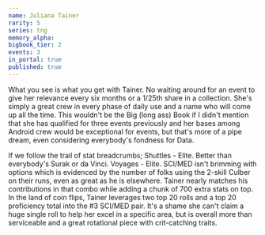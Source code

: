 ```yaml
---
name: Juliana Tainer
rarity: 5
series: tng
memory_alpha:
bigbook_tier: 2
events: 3
in_portal: true
published: true
---
```


What you see is what you get with Tainer. No waiting around for an event to give her relevance every six months or a 1/25th share in a collection. She's simply a great crew in every phase of daily use and a name who will come up all the time. This wouldn't be the Big (long ass) Book if I didn't mention that she has qualified for three events previously and her bases among Android crew would be exceptional for events, but that's more of a pipe dream, even considering everybody's fondness for Data.

If we follow the trail of stat breadcrumbs; Shuttles - Elite. Better than everybody's Surak or da Vinci. Voyages - Elite. SCI/MED isn't brimming with options which is evidenced by the number of folks using the 2-skill Culber on their runs, even as great as he is elsewhere. Tainer nearly matches his contributions in that combo while adding a chunk of 700 extra stats on top. In the land of coin flips, Tainer leverages two top 20 rolls and a top 20 proficiency total into the #3 SCI/MED pair. It's a shame she can't claim a huge single roll to help her excel in a specific area, but is overall more than serviceable and a great rotational piece with crit-catching traits.
